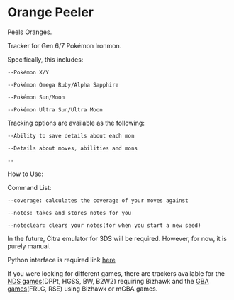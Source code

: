 # Orange Peeler
 Peels Oranges.

Tracker for Gen 6/7 Pokémon Ironmon.

Specifically, this includes:

    --Pokémon X/Y

    --Pokémon Omega Ruby/Alpha Sapphire

    --Pokémon Sun/Moon

    --Pokémon Ultra Sun/Ultra Moon


Tracking options are available as the following:

    --Ability to save details about each mon

    --Details about moves, abilities and mons

    --


How to Use:
 

Command List:

    --coverage: calculates the coverage of your moves against 

    --notes: takes and stores notes for you

    --noteclear: clears your notes(for when you start a new seed)

In the future, Citra emulator for 3DS will be required. However, for now, it is purely manual.

Python interface is required link [here](https://www.python.org/downloads/)

If you were looking for different games, there are trackers available for the [NDS games](https://github.com/Brian0255/NDS-Ironmon-Tracker)(DPPt, HGSS, BW, B2W2) requiring Bizhawk and the [GBA games](https://github.com/besteon/Ironmon-Tracker)(FRLG, RSE) using Bizhawk or mGBA games.
